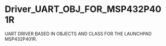 # Driver_UART_OBJ_FOR_MSP432P401R
 UART DRIVER BASED IN OBJECTS AND CLASS FOR THE LAUNCHPAD MSP432P401R.
